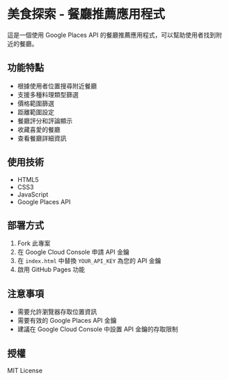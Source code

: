 # 美食探索 - 餐廳推薦應用程式

這是一個使用 Google Places API 的餐廳推薦應用程式，可以幫助使用者找到附近的餐廳。

## 功能特點

- 根據使用者位置搜尋附近餐廳
- 支援多種料理類型篩選
- 價格範圍篩選
- 距離範圍設定
- 餐廳評分和評論顯示
- 收藏喜愛的餐廳
- 查看餐廳詳細資訊

## 使用技術

- HTML5
- CSS3
- JavaScript
- Google Places API

## 部署方式

1. Fork 此專案
2. 在 Google Cloud Console 申請 API 金鑰
3. 在 `index.html` 中替換 `YOUR_API_KEY` 為您的 API 金鑰
4. 啟用 GitHub Pages 功能

## 注意事項

- 需要允許瀏覽器存取位置資訊
- 需要有效的 Google Places API 金鑰
- 建議在 Google Cloud Console 中設置 API 金鑰的存取限制

## 授權

MIT License